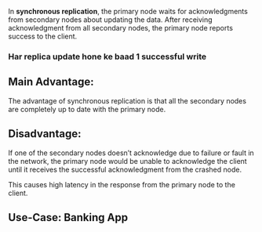 In **synchronous replication**, the primary node waits for acknowledgments from secondary nodes about updating the data. After receiving acknowledgment from all secondary nodes, the primary node reports success to the client.

### Har replica update hone ke baad 1 successful write


## Main Advantage:

The advantage of synchronous replication is that all the secondary nodes are completely up to date with the primary node.

## Disadvantage:

If one of the secondary nodes doesn’t acknowledge due to failure or fault in the network, the primary node would be unable to acknowledge the client until it receives the successful acknowledgment from the crashed node. 

This causes high latency in the response from the primary node to the client.

## Use-Case: Banking App